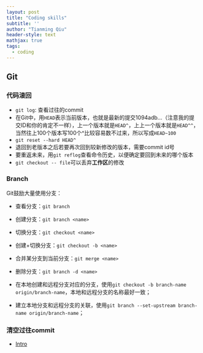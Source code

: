 ```yaml
---
layout: post
title: "Coding skills"
subtitle: ''
author: "Tianming Qiu"
header-style: text
mathjax: true
tags:
  - coding
---
```


## Git
### 代码滚回
- `git log`: 查看过往的commit
- 在Git中，用`HEAD`表示当前版本，也就是最新的提交1094adb...（注意我的提交ID和你的肯定不一样），上一个版本就是`HEAD^`，上上一个版本就是`HEAD^^`，当然往上100个版本写100个^比较容易数不过来，所以写成`HEAD~100`
- `git reset --hard HEAD^`
- 退回到老版本之后若要再次回到较新修改的版本，需要commit id号
- 要重返未来，用`git reflog`查看命令历史，以便确定要回到未来的哪个版本
- `git checkout -- file`可以丢弃**工作区**的修改

### Branch
Git鼓励大量使用分支：
- 查看分支：`git branch`

- 创建分支：`git branch <name>`

- 切换分支：`git checkout <name>`

- 创建+切换分支：`git checkout -b <name>`

- 合并某分支到当前分支：`git merge <name>`

- 删除分支：`git branch -d <name>`

- 在本地创建和远程分支对应的分支，使用`git checkout -b branch-name origin/branch-name`，本地和远程分支的名称最好一致；

- 建立本地分支和远程分支的关联，使用`git branch --set-upstream branch-name origin/branch-name`；

### 清空过往commit
- [Intro](https://www.jianshu.com/p/739e3cb1a0af)